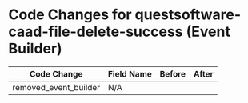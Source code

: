 # Code Changes for questsoftware-caad-file-delete-success (Event Builder)

| Code Change | Field Name | Before | After |
|-------------|------------|--------|-------|
| removed_event_builder | N/A |  |  |